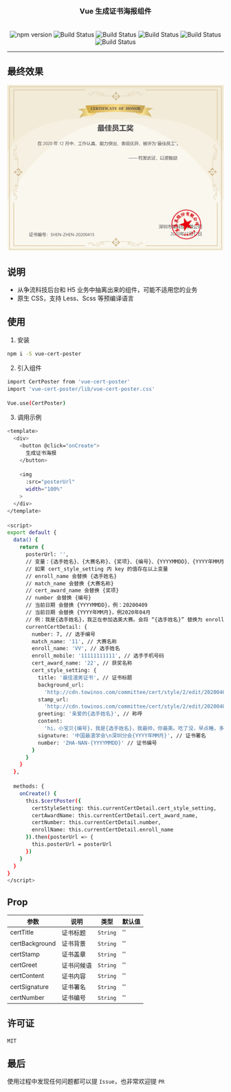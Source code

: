 <h3 align="center" style="margin: 30px 0 35px;">Vue 生成证书海报组件</h3>

<p align="center">
    <img src="https://img.shields.io/npm/v/vue-cert-poster.svg" alt="npm version" />
    <img src="https://img.shields.io/bundlephobia/minzip/vue-cert-poster.svg" alt="Build Status" />
    <img src="https://img.shields.io/github/license/1014156094/vue-cert-poster" alt="Build Status" />
    <img src="https://img.shields.io/github/forks/1014156094/vue-cert-poster" alt="Build Status" />
    <img src="https://img.shields.io/github/issues/1014156094/vue-cert-poster" alt="Build Status" />
    <img src="https://img.shields.io/github/stars/1014156094/vue-cert-poster" alt="Build Status" />
</p>

---

## 最终效果
![image](https://github.com/1014156094/vue-cert-poster/blob/master/public/result.png?raw=true)


## 说明
- 从争流科技后台和 H5 业务中抽离出来的组件，可能不适用您的业务
- 原生 CSS，支持 Less、Scss 等预编译语言

## 使用
1. 安装

``` bash
npm i -S vue-cert-poster
```

2. 引入组件

``` bash
import CertPoster from 'vue-cert-poster'
import 'vue-cert-poster/lib/vue-cert-poster.css'

Vue.use(CertPoster)
```

3. 调用示例

``` bash
<template>
  <div>
    <button @click="onCreate">
      生成证书海报
    </button>

    <img
      :src="posterUrl"
      width="100%"
    >
  </div>
</template>

<script>
export default {
  data() {
    return {
      posterUrl: '',
      // 变量：{选手姓名}、{大赛名称}、{奖项}、{编号}、{YYYYMMDD}、{YYYY年MM月}
      // 如果 cert_style_setting 内 key 的值存在以上变量
      // enroll_name 会替换 {选手姓名}
      // match_name 会替换 {大赛名称}
      // cert_award_name 会替换 {奖项}
      // number 会替换 {编号}
      // 当前日期 会替换 {YYYYMMDD}，例：20200409
      // 当前日期 会替换 {YYYY年MM月}，例2020年04月
      // 例：我是{选手姓名}，我正在参加选美大赛。会将 “{选手姓名}” 替换为 enroll_name 的值
      currentCertDetail: {
        number: 7, // 选手编号
        match_name: '11', // 大赛名称
        enroll_name: 'VV', // 选手姓名
        enroll_mobile: '11111111111', // 选手手机号码
        cert_award_name: '22', // 获奖名称
        cert_style_setting: {
          title: '最佳渣男证书', // 证书标题
          background_url:
            'http://cdn.towinos.com/committee/cert/style/2/edit/20200407103146-2142379266903-cert-default-background.png?imageView2/2/w/1920', // 证书背景
          stamp_url:
            'http://cdn.towinos.com/committee/cert/style/2/edit/20200407023952-367736050162-c4cd5f047be86d3f1545fcf2defe5b09.png?imageView2/2/w/1920', // 证书盖章
          greeting: '亲爱的{选手姓名}', // 称呼
          content:
            'hi，小宝贝{编号}，我是{选手姓名}，我最帅，你最美。吃了没，早点睡，多穿点，喝热水。太晚了，去你家，啥也不干就吃瓜。没电了，在开会，忙了一天我很累。我爱你，别误会，那个女孩是我妹。你干啥，真没有，我们就是喝点儿酒。喝多了，乱说的，我们只是好朋友。别闹了，对不起，反正都是你有理。你很好，我不配，忘了我吧下一位。鉴于你的优秀表现，特发证书以此鼓励。', // 证书内容
          signature: '中国最渣学会\n深圳分会{YYYY年MM月}', // 证书署名
          number: 'ZHA-NAN-{YYYYMMDD}' // 证书编号
        }
      }
    }
  },

  methods: {
    onCreate() {
      this.$certPoster({
        certStyleSetting: this.currentCertDetail.cert_style_setting,
        certAwardName: this.currentCertDetail.cert_award_name,
        certNumber: this.currentCertDetail.number,
        enrollName: this.currentCertDetail.enroll_name
      }).then(posterUrl => {
        this.posterUrl = posterUrl
      })
    }
  }
}
</script>
```

## Prop
| 参数 | 说明 | 类型 | 默认值 |
| - | - | - | - |
| certTitle | 证书标题 | `String` | '' |
| certBackground | 证书背景 | `String` | '' |
| certStamp | 证书盖章 | `String` | '' |
| certGreet | 证书问候语 | `String` | '' |
| certContent | 证书内容 | `String` | '' |
| certSignature | 证书署名 | `String` | '' |
| certNumber | 证书编号 | `String` | '' |

## 许可证
`MIT`

## 最后
使用过程中发现任何问题都可以提 `Issue`，也非常欢迎提 `PR`
